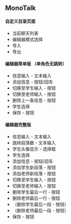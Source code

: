 ## MonoTalk

#### 自定义目录页面

- 当前聊天列表
- 编辑器模式选择
- 导入
- 导出

#### 编辑器简单版 （单角色无跳转）

- 信息输入 - 文本输入
- 添加信息 - 按钮/回车
- 切换至学生输入 - 按钮
- 切换至老师输入 - 按钮
- 删除上一条信息 - 按钮
- 学生选择
- 保存 - 按钮

#### 编辑器完整版

- 信息输入 - 文本输入
- 跳转段落数 - 文本输入
- 学生头像显示 - 选择框
- 学生选择
- 添加信息 - 按钮/回车
- 添加学生新段落 - 按钮
- 添加老师新段落 - 按钮
- 切换至学生输入 - 按钮
- 切换至老师输入 - 按钮
- 删除学生最后一行 - 按钮
- 删除老师最后一行 - 按钮
- （删除学生最后一段 - 按钮）
- （删除老师最后一段 - 按钮）
- 保存 - 按钮